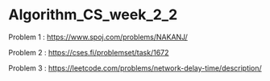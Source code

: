 # Algorithm_CS_week_2_2
Problem 1 : https://www.spoj.com/problems/NAKANJ/

Problem 2 : https://cses.fi/problemset/task/1672

Problem 3 : https://leetcode.com/problems/network-delay-time/description/